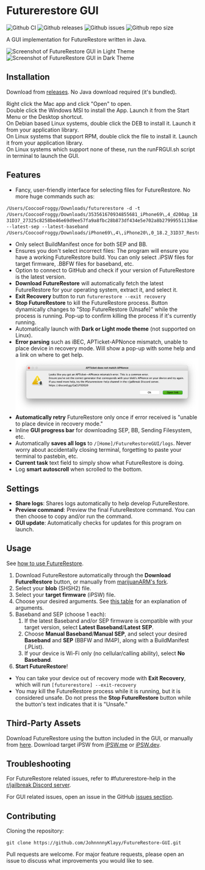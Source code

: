 # Futurerestore GUI
![Github CI](https://img.shields.io/github/workflow/status/JohnnnnyKlayy/FutureRestore-GUI/Java%20CI%20with%20Gradle.svg)
![Github releases](https://img.shields.io/github/v/release/JohnnnnyKlayy/FutureRestore-GUI?include_prereleases.svg)
![Github issues](https://img.shields.io/github/issues/JohnnnnyKlayy/FutureRestore-GUI.svg)
![Github repo size](https://img.shields.io/github/repo-size/JohnnnnyKlayy/FutureRestore-GUI.svg)

A GUI implementation for FutureRestore written in Java.

![Screenshot of FutureRestore GUI in Light Theme](.github/FutureRestoreGUILight.png?raw=true "FutureRestore GUI Light")
![Screenshot of FutureRestore GUI in Dark Theme](.github/FutureRestoreGUIDark.png?raw=true "FutureRestore GUI Dark")

## Installation

Download from [releases](https://github.com/JohnnnnyKlayy/FutureRestore-GUI/releases). No Java download required (it's bundled).

Right click the Mac app and click "Open" to open.  
Double click the Windows MSI to install the App. Launch it from the Start Menu or the Desktop shortcut.  
On Debian based Linux systems, double click the DEB to install it. Launch it from your application library.  
On Linux systems that support RPM, double click the file to install it. Launch it from your application library.  
On Linux systems which support none of these, run the runFRGUI.sh script in terminal to launch the GUI.

## Features
- Fancy, user-friendly interface for selecting files for FutureRestore. No more huge commands such as:
```
/Users/CoocooFroggy/Downloads/futurerestore -d -t /Users/CoocooFroggy/Downloads/353561670934855681_iPhone69\,4_d200ap_18.2-31D37_27325c8258be46e69d9ee57fa9a8fbc28b873df434e5e702a8b27999551138ae.shsh2 --latest-sep --latest-baseband /Users/CoocooFroggy/Downloads/iPhone69\,4\,iPhone20\,0_18.2_31D37_Restore.ipsw
```
- Only select BuildManifest once for both SEP and BB.
- Ensures you don't select incorrect files: The program will ensure you have a working FutureRestore build. You can only select .iPSW files for target firmware, .BBFW files for baseband, etc.
- Option to connect to GitHub and check if your version of FutureRestore is the latest version.
- **Download FutureRestore** will automatically fetch the latest FutureRestore for your operating system, extract it, and select it.
- **Exit Recovery** button to run `futurerestore --exit recovery`
- **Stop FutureRestore** to kill the FutureRestore process. Button dynamically changes to "Stop FutureRestore (Unsafe)" while the process is running. Pop-up to confirm killing the process if it's currently running.
- Automatically launch with **Dark or Light mode theme** (not supported on Linux).
- **Error parsing** such as iBEC, APTicket-APNonce mismatch, unable to place device in recovery mode. Will show a pop-up with some help and a link on where to get help. 
![Error Parsing Example](.github/FutureRestoreGUIiBEC.png?raw=true "FutureRestore GUI iBEC Error")
- **Automatically retry** FutureRestore only once if error received is "unable to place device in recovery mode."
- Inline **GUI progress bar** for downloading SEP, BB, Sending Filesystem, etc.
- Automatically **saves all logs** to `/[Home]/FutureRestoreGUI/logs`. Never worry about accidentally closing terminal, forgetting to paste your terminal to pastebin, etc.
- **Current task** text field to simply show what FutureRestore is doing.
- Log **smart autoscroll** when scrolled to the bottom.

## Settings
- **Share logs**: Shares logs automatically to help develop FutureRestore.
- **Preview command**: Preview the final FutureRestore command. You can then choose to copy and/or run the command.
- **GUI update**: Automatically checks for updates for this program on launch.

## Usage

See [how to use FutureRestore](https://github.com/marijuanARM/futurerestore#how-to-use).

1. Download FutureRestore automatically through the **Download FutureRestore** button, or manually from [marijuanARM's fork](https://github.com/marijuanARM/futurerestore/releases).
2. Select your **blob** (SHSH2) file.
3. Select your **target firmware** (iPSW) file.
4. Choose your desired arguments. See [this table](https://github.com/marijuanARM/futurerestore#help) for an explanation of arguments.
5. Baseband and SEP (choose 1 each):
    1. If the latest Baseband and/or SEP firmware is compatible with your target version, select **Latest Baseband**/**Latest SEP**.
    2. Choose **Manual Baseband**/**Manual SEP**, and select your desired **Baseband** and **SEP** (BBFW and IM4P), along with a BuildManifest (.PList).
    3. If your device is Wi-Fi only (no cellular/calling ability), select **No Baseband**.
6. **Start FutureRestore**!

- You can take your device out of recovery mode with **Exit Recovery**, which will run `[futurerestore] --exit-recovery`
- You may kill the FutureRestore process while it is running, but it is considered unsafe. Do not press the **Stop FutureRestore** button while the button's text indicates that it is "Unsafe."

## Third-Party Assets

Download FutureRestore using the button included in the GUI, or manually from [here](https://github.com/marijuanARM/futurerestore/releases). Download target iPSW from [iPSW.me](https://ipsw.me) or [iPSW.dev](https://ipsw.dev).

## Troubleshooting

For FutureRestore related issues, refer to #futurerestore-help in the [r/jailbreak Discord server](https://discord.gg/GaCUYSDGt9).

For GUI related issues, open an issue in the GitHub [issues section](https://github.com/JohnnnnyKlayy/FutureRestore-GUI/issues).

## Contributing

Cloning the repository:
```
git clone https://github.com/JohnnnnyKlayy/FutureRestore-GUI.git
```

Pull requests are welcome. For major feature requests, please open an issue to discuss what improvements you would like to see.
